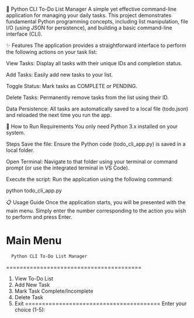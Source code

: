 📝 Python CLI To-Do List Manager
A simple yet effective command-line application for managing your daily tasks. This project demonstrates fundamental Python programming concepts, including list manipulation, file I/O (using JSON for persistence), and building a basic command-line interface (CLI).

✨ Features
The application provides a straightforward interface to perform the following actions on your task list:

View Tasks: Display all tasks with their unique IDs and completion status.

Add Tasks: Easily add new tasks to your list.

Toggle Status: Mark tasks as COMPLETE or PENDING.

Delete Tasks: Permanently remove tasks from the list using their ID.

Data Persistence: All tasks are automatically saved to a local file (todo.json) and reloaded the next time you run the app.

🚀 How to Run
Requirements
You only need Python 3.x installed on your system.

Steps
Save the file: Ensure the Python code (todo_cli_app.py) is saved in a local folder.

Open Terminal: Navigate to that folder using your terminal or command prompt (or use the integrated terminal in VS Code).

Execute the script: Run the application using the following command:

python todo_cli_app.py

📋 Usage Guide
Once the application starts, you will be presented with the main menu. Simply enter the number corresponding to the action you wish to perform and press Enter.

Main Menu
========================================
      Python CLI To-Do List Manager
========================================
1. View To-Do List
2. Add New Task
3. Mark Task Complete/Incomplete
4. Delete Task
5. Exit
========================================
Enter your choice (1-5):